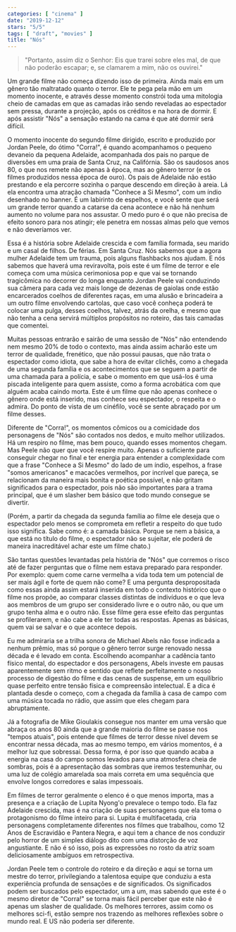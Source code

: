 ```yaml
---
categories: [ "cinema" ]
date: "2019-12-12"
stars: "5/5"
tags: [ "draft", "movies" ]
title: "Nós"
---
```

> "Portanto, assim diz o Senhor: Eis que trarei sobre eles mal, de que
não poderão escapar; e, se clamarem a mim, não os ouvirei."

Um grande filme não começa dizendo isso de primeira. Ainda mais em
um gênero tão maltratado quanto o terror. Ele te pega pela mão em um
momento inocente, e através desse momento constrói toda uma mitologia
cheio de camadas em que as camadas irão sendo reveladas ao espectador sem
pressa, durante a projeção, após os créditos e na hora de dormir. E
após assistir "Nós" a sensação estando na cama é que até dormir
será difícil.

O momento inocente do segundo filme dirigido, escrito e produzido
por Jordan Peele, do ótimo "Corra!", é quando acompanhamos o pequeno
devaneio da pequena Adelaide, acompanhada dos pais no parque de diversões
em uma praia de Santa Cruz, na Califórnia. São os saudosos anos 80,
o que nos remete não apenas à época, mas ao gênero terror (e os
filmes produzidos nessa época de ouro). Os pais de Adelaide não
estão prestando e ela percorre sozinha o parque descendo em direção
à areia. Lá ela encontra uma atração chamada "Conhece a Si Mesmo",
com um índio desenhado no banner. É um labirinto de espelhos, e você
sente que será um grande terror quando a catarse da cena acontece e
não há nenhum aumento no volume para nos assustar. O medo puro é
o que não precisa de efeito sonoro para nos atingir; ele penetra em
nossas almas pelo que vemos e não deveríamos ver.

Essa é a história sobre Adelaide crescida e com família formada, seu
marido e um casal de filhos. De férias. Em Santa Cruz. Nós sabemos
que a agora mulher Adelaide tem um trauma, pois alguns flashbacks nos
ajudam. E nós sabemos que haverá uma reviravolta, pois este é um
filme de terror e ele começa com uma música cerimoniosa pop e que vai
se tornando tragicômica no decorrer do longa enquanto Jordan Peele vai
conduzindo sua câmera para cada vez mais longe de dezenas de gaiolas
onde estão encarcerados coelhos de diferentes raças, em uma alusão e
brincadeira a um outro filme envolvendo cartolas, que caso você conheça
poderá te colocar uma pulga, desses coelhos, talvez, atrás da orelha,
e mesmo que não tenha a cena servirá múltiplos propósitos no roteiro,
das tais camadas que comentei.

Muitas pessoas entrarão e sairão de uma sessão de "Nós" não
entendendo nem mesmo 20% de todo o contexto, mas ainda assim acharão
este um terror de qualidade, frenético, que não possui pausas, que
não trata o espectador como idiota, que sabe a hora de evitar clichês,
como a chegada de uma segunda família e os acontecimentos que se seguem
a partir de uma chamada para a polícia, e sabe o momento em que usá-los
é uma piscada inteligente para quem assiste, como a forma acrobática
com que alguém acaba caindo morta. Este é um filme que não apenas
conhece o gênero onde está inserido, mas conhece seu espectador, o
respeita e o admira. Do ponto de vista de um cinéfilo, você se sente
abraçado por um filme desses.

Diferente de "Corra!", os momentos cômicos ou a comicidade
dos personagens de "Nós" são contados nos dedos, e muito melhor
utilizados. Há um respiro no filme, mas bem pouco, quando esses momentos
chegam. Mas Peele não quer que você respire muito. Apenas o suficiente
para conseguir chegar no final e ter energia para entender a complexidade
com que a frase "Conhece a Si Mesmo" do lado de um índio, espelhos,
a frase "somos americanos" e macacões vermelhos, por incrível que
pareça, se relacionam da maneira mais bonita e poética possível, e
não gritam significados para o espectador, pois não são importantes
para a trama principal, que é um slasher bem básico que todo mundo
consegue se divertir.

(Porém, a partir da chegada da segunda família ao filme ele deseja
que o espectador pelo menos se comprometa em refletir a respeito do que
tudo isso significa. Sabe como é: a camada básica. Porque se nem a
básica, a que está no título do filme, o espectador não se sujeitar,
ele poderá de maneira inacreditável achar este um filme chato.)

São tantas questões levantadas pela história de "Nós" que corremos
o risco até de fazer perguntas que o filme nem estava preparado para
responder. Por exemplo: quem come carne vermelha a vida toda tem um
potencial de ser mais ágil e forte de quem não come? E uma pergunta
despropositada como essas ainda assim estará inserida em todo o contexto
histórico que o filme nos propõe, ao comparar classes distintas de
indivíduos e o que leva aos membros de um grupo ser considerado livre e
o outro não, ou que um grupo tenha alma e o outro não. Esse filme gera
esse efeito das perguntas se profilerarem, e não cabe a ele ter todas
as respostas. Apenas as básicas, quem vai se salvar e o que acontece
depois.

Eu me admiraria se a trilha sonora de Michael Abels não fosse indicada
a nenhum prêmio, mas só porque o gênero terror surge renovado nessa
década e é levado em conta. Escolhendo acompanhar a cadência tanto
físico mental, do espectador e dos personagens, Abels investe em pausas
aparentemente sem ritmo e sentido que reflete perfeitamente o nosso
processo de digestão do filme e das cenas de suspense, em um equilíbrio
quase perfeito entre tensão física e compreensão intelectual. E a
dica é plantada desde o começo, com a chegada da família à casa de
campo com uma música tocada no rádio, que assim que eles chegam para
abruptamente.

Já a fotografia de Mike Gioulakis consegue nos manter em uma versão
que abraça os anos 80 ainda que a grande maioria do filme se passe nos
"tempos atuais", pois entende que filmes de terror desse nível devem
se encontrar nessa década, mas ao mesmo tempo, em vários momentos, é
a melhor luz que sobressai. Dessa forma, é por isso que quando acaba
a energia na casa do campo somos levados para uma atmosfera cheia de
sombras, pois é a apresentação das sombras que iremos testemunhar,
ou uma luz de colégio amarelada soa mais correta em uma sequência que
envolve longos corredores e salas impessoais.

Em filmes de terror geralmente o elenco é o que menos importa, mas a
presença e a criação de Lupita Nyong'o prevalece o tempo todo. Ela
faz Adelaide crescida, mas é na criação de suas personagens que ela
toma o protagonismo do filme inteiro para si. Lupita é multifacetada,
cria personagens completamente diferentes nos filmes que trabalhou,
como 12 Anos de Escravidão e Pantera Negra, e aqui tem a chance de nos
conduzir pelo horror de um simples diálogo dito com uma distorção
de voz angustiante. E não é só isso, pois as expressões no rosto da
atriz soam deliciosamente ambíguos em retrospectiva.

Jordan Peele tem o controle do roteiro e da direção e aqui se torna um
mestre do terror, privilegiando a talentosa equipe que conduziu a esta
experiência profunda de sensações e de significados. Os significados
podem ser buscados pelo espectador, um a um, mas sabendo que este é o
mesmo diretor de "Corra!" se torna mais fácil perceber que este não
é apenas um slasher de qualidade. Os melhores terrores, assim como os
melhores sci-fi, estão sempre nos trazendo as melhores reflexões sobre
o mundo real. E US não poderia ser diferente.

